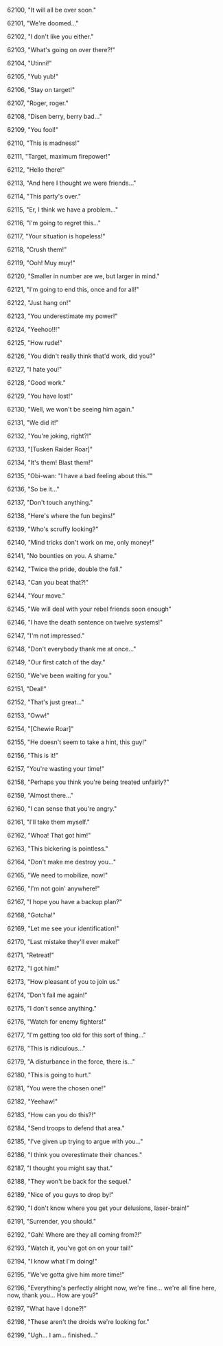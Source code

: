 ﻿62100, "It will all be over soon."

62101, "We're doomed..."

62102, "I don't like you either."

62103, "What's going on over there?!"

62104, "Utinni!"

62105, "Yub yub!"

62106, "Stay on target!"

62107, "Roger, roger."

62108, "Disen berry, berry bad..."

62109, "You fool!"

62110, "This is madness!"

62111, "Target, maximum firepower!"

62112, "Hello there!"

62113, "And here I thought we were friends..."

62114, "This party's over."

62115, "Er, I think we have a problem..."

62116, "I'm going to regret this..."

62117, "Your situation is hopeless!"

62118, "Crush them!"

62119, "Ooh! Muy muy!"

62120, "Smaller in number are we, but larger in mind."

62121, "I'm going to end this, once and for all!"

62122, "Just hang on!"

62123, "You underestimate my power!"

62124, "Yeehoo!!!"

62125, "How rude!"

62126, "You didn't really think that'd work, did you?"

62127, "I hate you!"

62128, "Good work."

62129, "You have lost!"

62130, "Well, we won't be seeing him again."

62131, "We did it!"

62132, "You're joking, right?!"

62133, "[Tusken Raider Roar]"

62134, "It's them! Blast them!"

62135, "Obi-wan: \"I have a bad feeling about this.\""

62136, "So be it..."

62137, "Don't touch anything."

62138, "Here's where the fun begins!"

62139, "Who's scruffy looking?"

62140, "Mind tricks don't work on me, only money!"

62141, "No bounties on you. A shame."

62142, "Twice the pride, double the fall."

62143, "Can you beat that?!"

62144, "Your move."

62145, "We will deal with your rebel friends soon enough"

62146, "I have the death sentence on twelve systems!"

62147, "I'm not impressed."

62148, "Don't everybody thank me at once..."

62149, "Our first catch of the day."

62150, "We've been waiting for you."

62151, "Deal!"

62152, "That's just great..."

62153, "Oww!"

62154, "[Chewie Roar]"

62155, "He doesn't seem to take a hint, this guy!"

62156, "This is it!"

62157, "You're wasting your time!"

62158, "Perhaps you think you're being treated unfairly?"

62159, "Almost there..."

62160, "I can sense that you're angry."

62161, "I'll take them myself."

62162, "Whoa! That got him!"

62163, "This bickering is pointless."

62164, "Don't make me destroy you..."

62165, "We need to mobilize, now!"

62166, "I'm not goin' anywhere!"

62167, "I hope you have a backup plan?"

62168, "Gotcha!"

62169, "Let me see your identification!"

62170, "Last mistake they'll ever make!"

62171, "Retreat!"

62172, "I got him!"

62173, "How pleasant of you to join us."

62174, "Don't fail me again!"

62175, "I don't sense anything."

62176, "Watch for enemy fighters!"

62177, "I'm getting too old for this sort of thing..."

62178, "This is ridiculous..."

62179, "A disturbance in the force, there is..."

62180, "This is going to hurt."

62181, "You were the chosen one!"

62182, "Yeehaw!"

62183, "How can you do this?!"

62184, "Send troops to defend that area."

62185, "I've given up trying to argue with you..."

62186, "I think you overestimate their chances."

62187, "I thought you might say that."

62188, "They won't be back for the sequel."

62189, "Nice of you guys to drop by!"

62190, "I don't know where you get your delusions, laser-brain!"

62191, "Surrender, you should."

62192, "Gah! Where are they all coming from?!"

62193, "Watch it, you've got on on your tail!"

62194, "I know what I'm doing!"

62195, "We've gotta give him more time!"

62196, "Everything's perfectly alright now, we're fine... we're all fine here, now, thank you... How are you?"

62197, "What have I done?!"

62198, "These aren't the droids we're looking for."

62199, "Ugh... I am... finished..."

